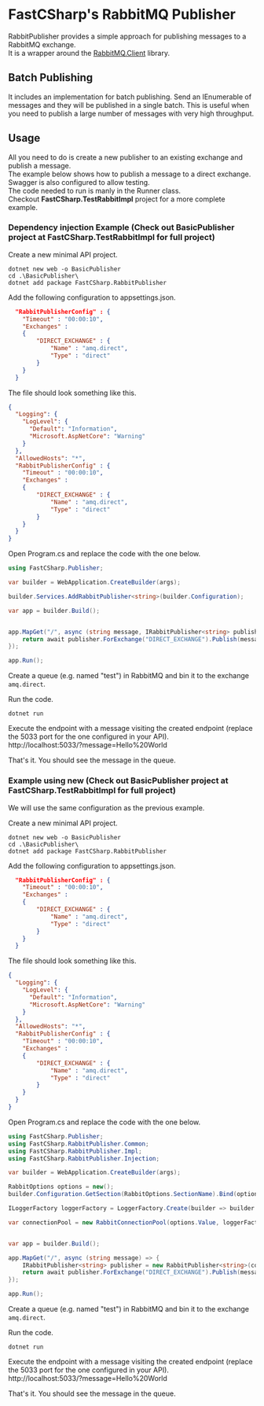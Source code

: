 # FastCSharp's RabbitMQ Publisher  
RabbitPublisher provides a simple approach for publishing messages to a RabbitMQ exchange.  
It is a wrapper around the [RabbitMQ.Client](https://www.nuget.org/packages/RabbitMQ.Client/) library.

## Batch Publishing
It includes an implementation for batch publishing. Send an IEnumerable of messages and they will be published in a single batch. This is useful when you need to publish a large number of messages with very high throughput.

## Usage
All you need to do is create a new publisher to an existing exchange and publish a message.  
The example below shows how to publish a message to a direct exchange. Swagger is also configured to allow testing.  
The code needed to run is manly in the Runner class.  
Checkout **FastCSharp.TestRabbitImpl** project for a more complete example.  

### Dependency injection Example (Check out BasicPublisher project at FastCSharp.TestRabbitImpl for full project)  
Create a new minimal API project.
```Console
dotnet new web -o BasicPublisher
cd .\BasicPublisher\
dotnet add package FastCSharp.RabbitPublisher
```
Add the following configuration to appsettings.json.  

```json
  "RabbitPublisherConfig" : {
    "Timeout" : "00:00:10",
    "Exchanges" : 
    {
        "DIRECT_EXCHANGE" : {
            "Name" : "amq.direct",
            "Type" : "direct"
        }
    }
  }
```
The file should look something like this.  

```json
{
  "Logging": {
    "LogLevel": {
      "Default": "Information",
      "Microsoft.AspNetCore": "Warning"
    }
  },
  "AllowedHosts": "*",
  "RabbitPublisherConfig" : {
    "Timeout" : "00:00:10",
    "Exchanges" : 
    {
        "DIRECT_EXCHANGE" : {
            "Name" : "amq.direct",
            "Type" : "direct"
        }
    }
  }
}
```

Open Program.cs and replace the code with the one below.  

```csharp
using FastCSharp.Publisher;

var builder = WebApplication.CreateBuilder(args);

builder.Services.AddRabbitPublisher<string>(builder.Configuration);

var app = builder.Build();


app.MapGet("/", async (string message, IRabbitPublisher<string> publisher) => {
    return await publisher.ForExchange("DIRECT_EXCHANGE").Publish(message);
});

app.Run();
```

Create a queue (e.g. named "test") in RabbitMQ and bin it to the exchange ```amq.direct```.  

Run the code.  
    
```Console
dotnet run
```

Execute the endpoint with a message visiting the created endpoint (replace the 5033 port for the one configured in your API).  
http://localhost:5033/?message=Hello%20World

That's it. You should see the message in the queue.

### Example using new (Check out BasicPublisher project at FastCSharp.TestRabbitImpl for full project)  
We will use the same configuration as the previous example.  

Create a new minimal API project.  
```Console
dotnet new web -o BasicPublisher
cd .\BasicPublisher\
dotnet add package FastCSharp.RabbitPublisher
```
Add the following configuration to appsettings.json.  

```json
  "RabbitPublisherConfig" : {
    "Timeout" : "00:00:10",
    "Exchanges" : 
    {
        "DIRECT_EXCHANGE" : {
            "Name" : "amq.direct",
            "Type" : "direct"
        }
    }
  }
```
The file should look something like this.  

```json
{
  "Logging": {
    "LogLevel": {
      "Default": "Information",
      "Microsoft.AspNetCore": "Warning"
    }
  },
  "AllowedHosts": "*",
  "RabbitPublisherConfig" : {
    "Timeout" : "00:00:10",
    "Exchanges" : 
    {
        "DIRECT_EXCHANGE" : {
            "Name" : "amq.direct",
            "Type" : "direct"
        }
    }
  }
}
```

Open Program.cs and replace the code with the one below.  

```csharp
using FastCSharp.Publisher;
using FastCSharp.RabbitPublisher.Common;
using FastCSharp.RabbitPublisher.Impl;
using FastCSharp.RabbitPublisher.Injection;

var builder = WebApplication.CreateBuilder(args);

RabbitOptions options = new();
builder.Configuration.GetSection(RabbitOptions.SectionName).Bind(options.Value);

ILoggerFactory loggerFactory = LoggerFactory.Create(builder => builder.AddConsole());

var connectionPool = new RabbitConnectionPool(options.Value, loggerFactory);


var app = builder.Build();

app.MapGet("/", async (string message) => {
    IRabbitPublisher<string> publisher = new RabbitPublisher<string>(connectionPool, loggerFactory, options);
    return await publisher.ForExchange("DIRECT_EXCHANGE").Publish(message);
});

app.Run();
```

Create a queue (e.g. named "test") in RabbitMQ and bin it to the exchange ```amq.direct```.  

Run the code.  
    
```Console
dotnet run
```

Execute the endpoint with a message visiting the created endpoint (replace the 5033 port for the one configured in your API).  
http://localhost:5033/?message=Hello%20World

That's it. You should see the message in the queue.

